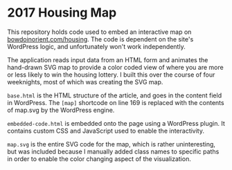 # 2017 Housing Map

This repository holds code used to embed an interactive map on [bowdoinorient.com/housing](bowdoinorient.com/housing). The code is dependent on the site's WordPress logic, and unfortunately won't work independently.

The application reads input data from an HTML form and animates the hand-drawn SVG map to provide a color coded view of where you are more or less likely to win the housing lottery. I built this over the course of four weeknights, most of which was creating the SVG map.

`base.html` is the HTML structure of the article, and goes in the content field in WordPress. The `[map]` shortcode on line 169 is replaced with the contents of map.svg by the WordPress engine.

`embedded-code.html` is embedded onto the page using a WordPress plugin. It contains custom CSS and JavaScript used to enable the interactivity.

`map.svg` is the entire SVG code for the map, which is rather uninteresting, but was included because I manually added class names to specific paths in order to enable the color changing aspect of the visualization.
